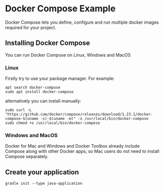# Docker Compose Example
Docker Compose lets you define, configure and run multiple docker images required 
for your project. 

## Installing Docker Compose
You can run Docker Compose on Linux, Windows and MacOS

### Linux 
Firstly try to use your package manager. For example:

```
apt search docker-compose 
sudo apt install docker-compose
```

alternatively you can install manually:

```
sudo curl -L "https://github.com/docker/compose/releases/download/1.23.1/docker-compose-$(uname -s)-$(uname -m)" -o /usr/local/bin/docker-compose
sudo chmod +x /usr/local/bin/docker-compose
```

### Windows and MacOS

Docker for Mac and Windows and Docker Toolbox already include Compose along with other Docker apps, so Mac users do not need to install Compose separately.

## Create your application

```
gradle init --type java-application
```

